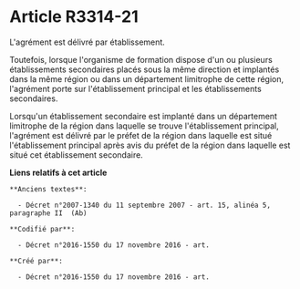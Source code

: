 # Article R3314-21

L'agrément est délivré par établissement.

Toutefois, lorsque l'organisme de formation dispose d'un ou plusieurs établissements secondaires placés sous la même
direction et implantés dans la même région ou dans un département limitrophe de cette région, l'agrément porte sur
l'établissement principal et les établissements secondaires.

Lorsqu'un établissement secondaire est implanté dans un département limitrophe de la région dans laquelle se trouve
l'établissement principal, l'agrément est délivré par le préfet de la région dans laquelle est situé l'établissement
principal après avis du préfet de la région dans laquelle est situé cet établissement secondaire.

**Liens relatifs à cet article**

	**Anciens textes**:

	  - Décret n°2007-1340 du 11 septembre 2007 - art. 15, alinéa 5, paragraphe II  (Ab)

	**Codifié par**:

	  - Décret n°2016-1550 du 17 novembre 2016 - art.

	**Créé par**:

	  - Décret n°2016-1550 du 17 novembre 2016 - art.

